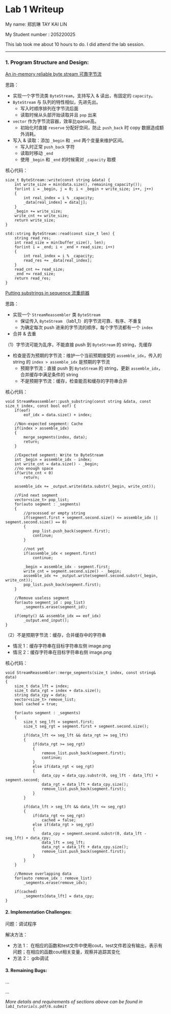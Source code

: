 Lab 1 Writeup
=============

My name: 郑凯琳 TAY KAI LIN

My Student number : 205220025

This lab took me about 10 hours to do. I did attend the lab session.

---

### **1. Program Structure and Design:**

<u>An in-memory reliable byte stream 可靠字节流</u>

思路：
- 实现一个字节流类 `ByteStream`，支持写入 & 读出，有固定的 `capacity`。
- `ByteStream` 与 队列的特性相似，先进先出。
    - 写入时顺序排列在字节流后面
    - 读取时候从头部开始读取并且 `pop` 出来
- `vector` 作为字节流容器，效率比queue高。      
    - 初始化时直接 `reserve` 分配好空间，防止 `push_back` 时 copy 数据造成额外消耗。
- 写入 & 读取：添加 `_begin` 和 `_end` 两个变量来维护区间。
    - 写入时正常 `push_back` 字符
    - 读取时移动 `_end` 
    - 使用 `_begin` 和 `_end` 的时候需对 `_capacity` 取模

核心代码：

    size_t ByteStream::write(const string &data) {
        int write_size = min(data.size(), remaining_capacity());
        for(int i = _begin, j = 0; i < _begin + write_size; i++, j++) 
        {   
            int real_index = i % _capacity;
            _data[real_index] = data[j];   
        }
        _begin += write_size;
        write_cnt += write_size;
        return write_size;
    }

    std::string ByteStream::read(const size_t len) {
        string read_res;
        int read_size = min(buffer_size(), len);
        for(int i = _end; i < _end + read_size; i++) 
        {
            int real_index = i % _capacity;
            read_res += _data[real_index];  
        }
        read_cnt += read_size;
        _end += read_size;
        return read_res;
    }   

<u>Putting substrings in sequence 流重组器</u>

思路：
- 实现一个 `StreamReassembler` 类 `ByteStream`
    - 保证传入 `ByteStream` （lab1_1）的字节流可靠、有序、不重复
    - 为确定每次 push 进来的字节流的顺序，每个字节流都有一个 `index`
- 合并 & 去重

（1）字节流可能为乱序，不能直接 push 到 `ByteStream` 的 string，先缓存
- 检查是否为预期的字节流：维护一个当前预期接受的 `assemble_idx`，传入的 string 的 `index > assemble_idx` 是预期的字节流
    - 预期字节流：直接 push 到 `ByteStream` 的 string，更新 `assemble_idx`，合并缓存中满足条件的 string
    - 不是预期字节流：缓存，检查能否和缓存的字符串合并

核心代码：

    void StreamReassembler::push_substring(const string &data, const size_t index, const bool eof) {
        if(eof)
            eof_idx = data.size() + index;
    
        //Non-expected segement: Cache
        if(index > assemble_idx) 
        {
            merge_segments(index, data);
            return;
        } 

        //Expected segment: Write to ByteStream
        int _begin = assemble_idx - index;
        int write_cnt = data.size() - _begin;
        //no enough space
        if(write_cnt < 0)
            return;

        assemble_idx += _output.write(data.substr(_begin, write_cnt));

        //Find next segment
        vector<size_t> pop_list;
        for(auto segment : _segments) 
        {
            //processed or empty string
            if(segment.first + segment.second.size() <= assemble_idx || segment.second.size() == 0) 
            {
                pop_list.push_back(segment.first);
                continue;
            } 

            //not yet
            if(assemble_idx < segment.first) 
                continue;

            _begin = assemble_idx - segment.first;
            write_cnt = segment.second.size() - _begin;
            assemble_idx += _output.write(segment.second.substr(_begin, write_cnt));
            pop_list.push_back(segment.first);
        }

        //Remove useless segment
        for(auto segment_id : pop_list) 
            _segments.erase(segment_id);

        if(empty() && assemble_idx == eof_idx) 
            _output.end_input();
    }

（2）不是预期字节流：缓存，合并缓存中的字符串
- 情况 1：缓存字符串在目标字符串左侧 
image.png
- 情况 2：缓存字符串在目标字符串右侧
image.png

核心代码：

    void StreamReassembler::merge_segments(size_t index, const string& data)
    {
        size_t data_lft = index;
        size_t data_rgt = index + data.size();
        string data_cpy = data;
        vector<size_t> remove_list;
        bool cached = true;

        for(auto segment : _segments)
        {
            size_t seg_lft = segment.first;
            size_t seg_rgt = segment.first + segment.second.size();

            if(data_lft <= seg_lft && data_rgt >= seg_lft)
            {
                if(data_rgt >= seg_rgt)
                {
                    remove_list.push_back(segment.first);
                    continue;
                }   
                else if(data_rgt < seg_rgt)
                {
                    data_cpy = data_cpy.substr(0, seg_lft - data_lft) + segment.second;
                    data_rgt = data_lft + data_cpy.size();
                    remove_list.push_back(segment.first);
                }
            }

            if(data_lft > seg_lft && data_lft <= seg_rgt)
            {
                if(data_rgt <= seg_rgt)
                    cached = false;
                else if(data_rgt > seg_rgt)
                {
                    data_cpy = segment.second.substr(0, data_lft - seg_lft) + data_cpy;
                    data_lft = seg_lft;
                    data_rgt = data_lft + data_cpy.size();
                    remove_list.push_back(segment.first);
                }
            }
        }   
    
        //Remove overlapping data
        for(auto remove_idx : remove_list) 
            _segments.erase(remove_idx);

        if(cached)
            _segments[data_lft] = data_cpy;
    }

#### 2. Implementation Challenges:

问题：调试程序

解决方法：
- 方法 1： 在相应的函数和test文件中使用cout，test文件若没有输出，表示有问题；在相应的函数cout相关变量，观察并追踪其变化
- 方法 2： gdb调试

#### 3. Remaining Bugs:

...

...

*More details and requirements of sections above can be found in `lab1_tutorials.pdf/6.submit`*

